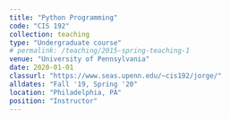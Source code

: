 ```yaml
---
title: "Python Programming"
code: "CIS 192"
collection: teaching
type: "Undergraduate course"
# permalink: /teaching/2015-spring-teaching-1
venue: "University of Pennsylvania"
date: 2020-01-01
classurl: "https://www.seas.upenn.edu/~cis192/jorge/"
alldates: "Fall '19, Spring '20"
location: "Philadelphia, PA"
position: "Instructor"
---
```

